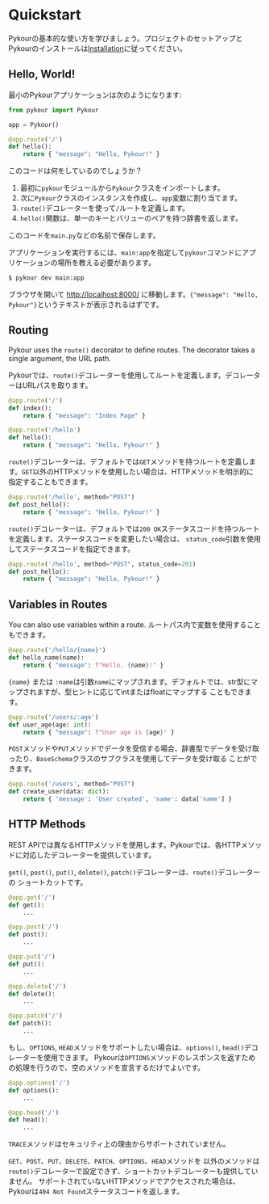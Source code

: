 # Quickstart

Pykourの基本的な使い方を学びましょう。プロジェクトのセットアップとPykourのインストールは[Installation](installation.md)に従ってください。

## Hello, World!

最小のPykourアプリケーションは次のようになります:

```python
from pykour import Pykour

app = Pykour()

@app.route('/')
def hello():
    return { "message": "Hello, Pykour!" }
```

このコードは何をしているのでしょうか？

1. 最初に`pykour`モジュールから`Pykour`クラスをインポートします。
2. 次に`Pykour`クラスのインスタンスを作成し、`app`変数に割り当てます。
3. `route()`デコレーターを使って`/`ルートを定義します。
4. `hello()`関数は、単一のキーとバリューのペアを持つ辞書を返します。

このコードを`main.py`などの名前で保存します。

アプリケーションを実行するには、`main:app`を指定して`pykour`コマンドにアプリケーションの場所を教える必要があります。

```bash
$ pykour dev main:app
```

ブラウザを開いて [http://localhost:8000/](http://localhost:8000/) に移動します。`{"message": "Hello, Pykour"}`というテキストが表示されるはずです。

## Routing

Pykour uses the `route()` decorator to define routes. The decorator takes a single argument, the URL path.

Pykourでは、`route()`デコレーターを使用してルートを定義します。デコレーターはURLパスを取ります。

```python
@app.route('/')
def index():
    return { "message": "Index Page" }

@app.route('/hello')
def hello():
    return { "message": "Hello, Pykour!" }
```

`route()`デコレーターは、デフォルトでは`GET`メソッドを持つルートを定義します。`GET`以外のHTTPメソッドを使用したい場合は、HTTPメソッドを明示的に
指定することもできます。

```python
@app.route('/hello', method="POST")
def post_hello():
    return { "message": "Hello, Pykour!" }
```

`route()`デコレーターは、デフォルトでは`200 OK`ステータスコードを持つルートを定義します。ステータスコードを変更したい場合は、
`status_code`引数を使用してステータスコードを指定できます。

```python
@app.route('/hello', method="POST", status_code=201)
def post_hello():
    return { "message": "Hello, Pykour!" }
```



## Variables in Routes

You can also use variables within a route. 
ルートパス内で変数を使用することもできます。

```python
@app.route('/hello/{name}')
def hello_name(name):
    return { "message": f"Hello, {name}!" }
```

`{name}` または `:name`は引数`name`にマップされます。デフォルトでは、str型にマップされますが、型ヒントに応じてintまたはfloatにマップする
こともできます。


```python
@app.route('/users/:age')
def user_age(age: int):
    return { "message": f"User age is {age}" }
```

`POST`メソッドや`PUT`メソッドでデータを受信する場合、辞書型でデータを受け取ったり、`BaseSchema`クラスのサブクラスを使用してデータを受け取る
ことができます。

```python
@app.route('/users', method="POST")
def create_user(data: dict):
    return { 'message': 'User created', 'name': data['name'] }
```


## HTTP Methods

REST APIでは異なるHTTPメソッドを使用します。Pykourでは、各HTTPメソッドに対応したデコレーターを提供しています。

`get()`, `post()`, `put()`, `delete()`, `patch()`デコレーターは、`route()`デコレーターの
ショートカットです。

```python
@app.get('/')
def get():
    ...

@app.post('/')
def post():
    ...

@app.put('/')
def put():
    ...

@app.delete('/')
def delete():
    ...

@app.patch('/')
def patch():
    ...
```

もし、`OPTIONS`, `HEAD`メソッドをサポートしたい場合は、`options()`, `head()`デコレーターを使用できます。
Pykourは`OPTIONS`メソッドのレスポンスを返すための処理を行うので、空のメソッドを宣言するだけでよいです。

```python
@app.options('/')
def options():
    ...

@app.head('/')
def head():
    ...
```

`TRACE`メソッドはセキュリティ上の理由からサポートされていません。

`GET`、`POST`、`PUT`、`DELETE`、`PATCH`、`OPTIONS`、`HEAD`メソッドを
以外のメソッドは`route()`デコレーターで設定できず、ショートカットデコレーターも提供していません。
サポートされていないHTTPメソッドでアクセスされた場合は、Pykourは`404 Not Found`ステータスコードを返します。
